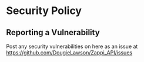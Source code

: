 # Security Policy

## Reporting a Vulnerability

Post any security vulnerabilities on here as an issue at https://github.com/DougieLawson/Zappi_API/issues
